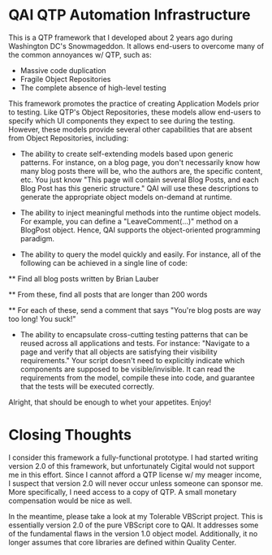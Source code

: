 QAI QTP Automation Infrastructure
===================================

This is a QTP framework that I developed about 2 years ago
during Washington DC's Snowmageddon.  It allows end-users
to overcome many of the common annoyances w/ QTP, such as:

* Massive code duplication
* Fragile Object Repositories
* The complete absence of high-level testing

This framework promotes the practice of creating Application
Models prior to testing.  Like QTP's Object Repositories,
these models allow end-users to specify which UI components
they expect to see during the testing.  However, these models
provide several other capabilities that are absent from
Object Repositories, including:

* The ability to create self-extending models based upon
generic patterns.  For instance, on a blog page, you don't
necessarily know how many blog posts there will be, who
the authors are, the specific content, etc.  You just know
"This page will contain several Blog Posts, and each Blog
Post has this generic structure."  QAI will use these descriptions
to generate the appropriate object models on-demand at runtime.

* The ability to inject meaningful methods into the runtime
object models.  For example, you can define a "LeaveComment(...)"
method on a BlogPost object.  Hence, QAI supports the
object-oriented programming paradigm.

* The ability to query the model quickly and easily.  For
instance, all of the following can be achieved in a single
line of code:

** Find all blog posts written by Brian Lauber

** From these, find all posts that are longer than 200 words

** For each of these, send a comment that says "You're blog
posts are way too long!  You suck!"

* The ability to encapsulate cross-cutting testing patterns
that can be reused across all applications and tests.  For
instance: "Navigate to a page and verify that all objects
are satisfying their visibility requirements."  Your script
doesn't need to explicitly indicate which components are
supposed to be visible/invisible.  It can read the requirements
from the model, compile these into code, and guarantee that
the tests will be executed correctly.

Alright, that should be enough to whet your appetites.  Enjoy!


Closing Thoughts
===================

I consider this framework a fully-functional prototype.  I had
started writing version 2.0 of this framework, but unfortunately
Cigital would not support me in this effort.  Since I cannot
afford a QTP license w/ my meager income, I suspect that version 2.0
will never occur unless someone can sponsor me.  More specifically,
I need access to a copy of QTP.  A small monetary compensation
would be nice as well.

In the meantime, please take a look at my Tolerable VBScript
project.  This is essentially version 2.0 of the pure VBScript
core to QAI.  It addresses some of the fundamental flaws in the
version 1.0 object model.  Additionally, it no longer assumes that
core libraries are defined within Quality Center.


